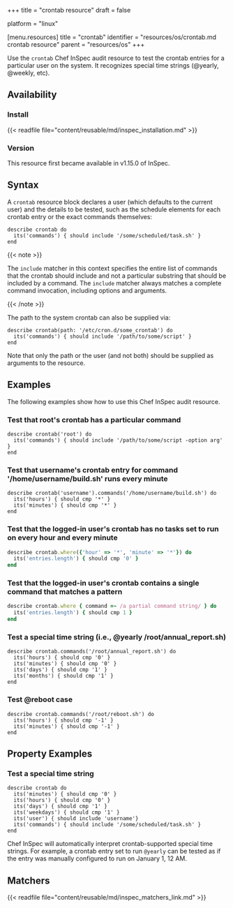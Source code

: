 +++
title = "crontab resource"
draft = false

platform = "linux"

[menu.resources]
    title = "crontab"
    identifier = "resources/os/crontab.md crontab resource"
    parent = "resources/os"
+++

Use the `crontab` Chef InSpec audit resource to test the crontab entries for a particular user on the system. It recognizes special time strings (@yearly, @weekly, etc).

## Availability

### Install

{{< readfile file="content/reusable/md/inspec_installation.md" >}}

### Version

This resource first became available in v1.15.0 of InSpec.

## Syntax

A `crontab` resource block declares a user (which defaults to the current user) and the details to be tested, such as the schedule elements for each crontab entry or the exact commands themselves:

    describe crontab do
      its('commands') { should include '/some/scheduled/task.sh' }
    end

{{< note >}}

The `include` matcher in this context specifies the entire list of commands that the crontab should include and not a particular substring that should be included by a command. The `include` matcher always matches a complete command invocation, including options and arguments.

{{< /note >}}

The path to the system crontab can also be supplied via:

    describe crontab(path: '/etc/cron.d/some_crontab') do
      its('commands') { should include '/path/to/some/script' }
    end

Note that only the path or the user (and not both) should be supplied as arguments to the resource.

## Examples

The following examples show how to use this Chef InSpec audit resource.

### Test that root's crontab has a particular command

    describe crontab('root') do
      its('commands') { should include '/path/to/some/script -option arg' }
    end

### Test that username's crontab entry for command '/home/username/build.sh' runs every minute

    describe crontab('username').commands('/home/username/build.sh') do
      its('hours') { should cmp '*' }
      its('minutes') { should cmp '*' }
    end

### Test that the logged-in user's crontab has no tasks set to run on every hour and every minute

```ruby
describe crontab.where({'hour' => '*', 'minute' => '*'}) do
  its('entries.length') { should cmp '0' }
end
```

### Test that the logged-in user's crontab contains a single command that matches a pattern

```ruby
describe crontab.where { command =~ /a partial command string/ } do
  its('entries.length') { should cmp 1 }
end
```

### Test a special time string (i.e., @yearly /root/annual_report.sh)

    describe crontab.commands('/root/annual_report.sh') do
      its('hours') { should cmp '0' }
      its('minutes') { should cmp '0' }
      its('days') { should cmp '1' }
      its('months') { should cmp '1' }
    end

### Test @reboot case

    describe crontab.commands('/root/reboot.sh') do
      its('hours') { should cmp '-1' }
      its('minutes') { should cmp '-1' }
    end

## Property Examples

### Test a special time string

    describe crontab do
      its('minutes') { should cmp '0' }
      its('hours') { should cmp '0' }
      its('days') { should cmp '1' }
      its('weekdays') { should cmp '1' }
      its('user') { should include 'username'}
      its('commands') { should include '/some/scheduled/task.sh' }
    end

Chef InSpec will automatically interpret crontab-supported special time strings. For example, a crontab entry set to run `@yearly` can be tested as if the entry was manually configured to run on January 1, 12 AM.

## Matchers

{{< readfile file="content/reusable/md/inspec_matchers_link.md" >}}
